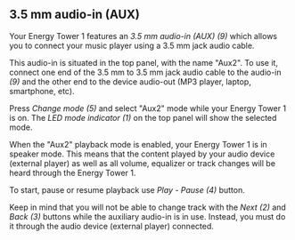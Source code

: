 ## 3.5 mm audio-in (AUX)

Your Energy Tower 1 features an *3.5 mm audio-in (AUX) (9)* which allows you to connect your music player using a 3.5 mm jack audio cable.

This audio-in is situated in the top panel, with the name "Aux2". To use it, connect one end of the 3.5 mm to 3.5 mm jack audio cable to the audio-in *(9)* and the other end to the device audio-out (MP3 player, laptop, smartphone, etc). 

Press *Change mode (5)* and select "Aux2" mode while your Energy Tower 1 is on. The  *LED mode indicator (1)* on the top panel will show the selected mode.

When the "Aux2" playback mode is enabled, your Energy Tower 1 is in speaker mode. This means that the content played by your audio device (external player) as well as all volume, equalizer or track changes will be heard through the Energy Tower 1.

To start, pause or resume playback use *Play - Pause (4)* button.

Keep in mind that you will not be able to change track with the *Next (2)* and *Back (3)* buttons while the auxiliary audio-in is in use. Instead, you must do it through the audio device (external player) connected.


